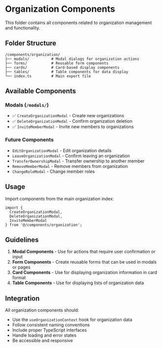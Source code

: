 # Organization Components

This folder contains all components related to organization management and functionality.

## Folder Structure

```
/components/organization/
├── modals/          # Modal dialogs for organization actions
├── forms/           # Reusable form components
├── cards/           # Card-based display components
├── tables/          # Table components for data display
└── index.ts         # Main export file
```

## Available Components

### Modals (`/modals/`)
- ✅ `CreateOrganizationModal` - Create new organizations
- ✅ `DeleteOrganizationModal` - Confirm organization deletion
- ✅ `InviteMemberModal` - Invite new members to organizations

### Future Components
- `EditOrganizationModal` - Edit organization details
- `LeaveOrganizationModal` - Confirm leaving an organization
- `TransferOwnershipModal` - Transfer ownership to another member
- `RemoveMemberModal` - Remove members from organization
- `ChangeRoleModal` - Change member roles

## Usage

Import components from the main organization index:

```tsx
import {
  CreateOrganizationModal,
  DeleteOrganizationModal,
  InviteMemberModal
} from '@/components/organization';
```

## Guidelines

1. **Modal Components** - Use for actions that require user confirmation or input
2. **Form Components** - Create reusable forms that can be used in modals or pages
3. **Card Components** - Use for displaying organization information in card format
4. **Table Components** - Use for displaying lists of organization data

## Integration

All organization components should:
- Use the `useOrganizationContext` hook for organization data
- Follow consistent naming conventions
- Include proper TypeScript interfaces
- Handle loading and error states
- Be accessible and responsive
